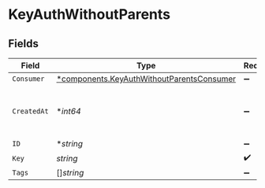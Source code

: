 # KeyAuthWithoutParents


## Fields

| Field                                                                                                 | Type                                                                                                  | Required                                                                                              | Description                                                                                           |
| ----------------------------------------------------------------------------------------------------- | ----------------------------------------------------------------------------------------------------- | ----------------------------------------------------------------------------------------------------- | ----------------------------------------------------------------------------------------------------- |
| `Consumer`                                                                                            | [*components.KeyAuthWithoutParentsConsumer](../../models/components/keyauthwithoutparentsconsumer.md) | :heavy_minus_sign:                                                                                    | N/A                                                                                                   |
| `CreatedAt`                                                                                           | **int64*                                                                                              | :heavy_minus_sign:                                                                                    | Unix epoch when the resource was created.                                                             |
| `ID`                                                                                                  | **string*                                                                                             | :heavy_minus_sign:                                                                                    | N/A                                                                                                   |
| `Key`                                                                                                 | *string*                                                                                              | :heavy_check_mark:                                                                                    | N/A                                                                                                   |
| `Tags`                                                                                                | []*string*                                                                                            | :heavy_minus_sign:                                                                                    | N/A                                                                                                   |